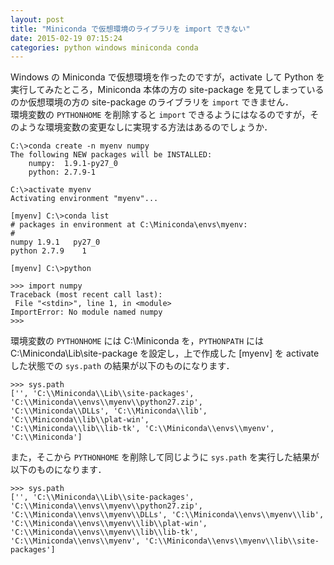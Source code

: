 ```yaml
---
layout: post
title: "Miniconda で仮想環境のライブラリを import できない"
date: 2015-02-19 07:15:24
categories: python windows miniconda conda
---
```

<p>Windows の Miniconda で仮想環境を作ったのですが，activate して Python を実行してみたところ，Miniconda 本体の方の site-package を見てしまっているのか仮想環境の方の site-package のライブラリを <code>import</code> できません．  <br>
環境変数の <code>PYTHONHOME</code> を削除すると <code>import</code> できるようにはなるのですが，そのような環境変数の変更なしに実現する方法はあるのでしょうか．</p>

<pre><code>C:\&gt;conda create -n myenv numpy
The following NEW packages will be INSTALLED:
    numpy:  1.9.1-py27_0
    python: 2.7.9-1

C:\&gt;activate myenv
Activating environment "myenv"...

[myenv] C:\&gt;conda list
# packages in environment at C:\Miniconda\envs\myenv:
# 
numpy 1.9.1   py27_0
python 2.7.9    1 

[myenv] C:\&gt;python

&gt;&gt;&gt; import numpy
Traceback (most recent call last):
 File "&lt;stdin&gt;", line 1, in &lt;module&gt;
ImportError: No module named numpy
&gt;&gt;&gt;
</code></pre>

<p>環境変数の <code>PYTHONHOME</code> には C:\Miniconda を，<code>PYTHONPATH</code> には C:\Miniconda\Lib\site-package を設定し，上で作成した [myenv] を activate した状態での <code>sys.path</code> の結果が以下のものになります．</p>

<pre><code>&gt;&gt;&gt; sys.path
['', 'C:\\Miniconda\\Lib\\site-packages', 'C:\\Miniconda\\envs\\myenv\\python27.zip', 
'C:\\Miniconda\\DLLs', 'C:\\Miniconda\\lib', 'C:\\Miniconda\\lib\\plat-win', 
'C:\\Miniconda\\lib\\lib-tk', 'C:\\Miniconda\\envs\\myenv', 'C:\\Miniconda']
</code></pre>

<p>また，そこから <code>PYTHONHOME</code> を削除して同じように <code>sys.path</code> を実行した結果が以下のものになります．</p>

<pre><code>&gt;&gt;&gt; sys.path
['', 'C:\\Miniconda\\Lib\\site-packages', 'C:\\Miniconda\\envs\\myenv\\python27.zip', 
'C:\\Miniconda\\envs\\myenv\\DLLs', 'C:\\Miniconda\\envs\\myenv\\lib', 
'C:\\Miniconda\\envs\\myenv\\lib\\plat-win', 'C:\\Miniconda\\envs\\myenv\\lib\\lib-tk', 
'C:\\Miniconda\\envs\\myenv', 'C:\\Miniconda\\envs\\myenv\\lib\\site-packages']
</code></pre>

